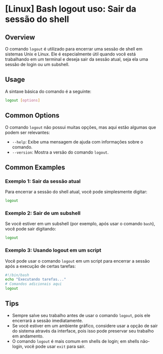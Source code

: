 # [Linux] Bash logout uso: Sair da sessão do shell

## Overview
O comando `logout` é utilizado para encerrar uma sessão de shell em sistemas Unix e Linux. Ele é especialmente útil quando você está trabalhando em um terminal e deseja sair da sessão atual, seja ela uma sessão de login ou um subshell.

## Usage
A sintaxe básica do comando é a seguinte:

```bash
logout [options]
```

## Common Options
O comando `logout` não possui muitas opções, mas aqui estão algumas que podem ser relevantes:

- `--help`: Exibe uma mensagem de ajuda com informações sobre o comando.
- `--version`: Mostra a versão do comando `logout`.

## Common Examples

### Exemplo 1: Sair da sessão atual
Para encerrar a sessão do shell atual, você pode simplesmente digitar:

```bash
logout
```

### Exemplo 2: Sair de um subshell
Se você estiver em um subshell (por exemplo, após usar o comando `bash`), você pode sair digitando:

```bash
logout
```

### Exemplo 3: Usando logout em um script
Você pode usar o comando `logout` em um script para encerrar a sessão após a execução de certas tarefas:

```bash
#!/bin/bash
echo "Executando tarefas..."
# Comandos adicionais aqui
logout
```

## Tips
- Sempre salve seu trabalho antes de usar o comando `logout`, pois ele encerrará a sessão imediatamente.
- Se você estiver em um ambiente gráfico, considere usar a opção de sair do sistema através da interface, pois isso pode preservar seu trabalho em andamento.
- O comando `logout` é mais comum em shells de login; em shells não-login, você pode usar `exit` para sair.